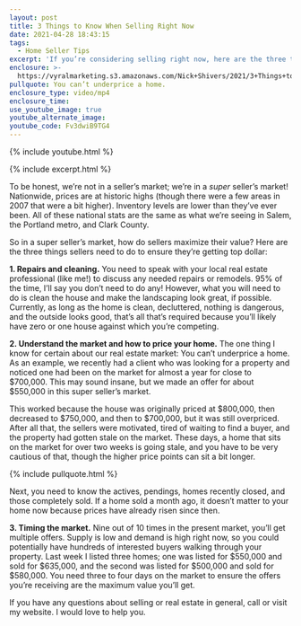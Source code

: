 ```yaml
---
layout: post
title: 3 Things to Know When Selling Right Now
date: 2021-04-28 18:43:15
tags:
  - Home Seller Tips
excerpt: 'If you’re considering selling right now, here are the three things to know.'
enclosure: >-
  https://vyralmarketing.s3.amazonaws.com/Nick+Shivers/2021/3+Things+to+Know+When+Selling+Right+Now.mp4
pullquote: You can’t underprice a home.
enclosure_type: video/mp4
enclosure_time:
use_youtube_image: true
youtube_alternate_image:
youtube_code: Fv3dwiB9TG4
---
```

{% include youtube.html %}

{% include excerpt.html %}

To be honest, we’re not in a seller’s market; we’re in a *super* seller’s market\! Nationwide, prices are at historic highs (though there were a few areas in 2007 that were a bit higher). Inventory levels are lower than they’ve ever been. All of these national stats are the same as what we’re seeing in Salem, the Portland metro, and Clark County.&nbsp;

So in a super seller’s market, how do sellers maximize their value? Here are the three things sellers need to do to ensure they’re getting top dollar:

**1\. Repairs and cleaning.** You need to speak with your local real estate professional (like me\!) to discuss any needed repairs or remodels. 95% of the time, I’ll say you don’t need to do any\! However, what you will need to do is clean the house and make the landscaping look great, if possible. Currently, as long as the home is clean, decluttered, nothing is dangerous, and the outside looks good, that’s all that’s required because you’ll likely have zero or one house against which you’re competing.

**2\. Understand the market and how to price your home.** The one thing I know for certain about our real estate market: You can’t underprice a home. As an example, we recently had a client who was looking for a property and noticed one had been on the market for almost a year for close to $700,000. This may sound insane, but we made an offer for about $550,000 in this super seller’s market.&nbsp;

This worked because the house was originally priced at $800,000, then decreased to $750,000, and then to $700,000, but it was still overpriced. After all that, the sellers were motivated, tired of waiting to find a buyer, and the property had gotten stale on the market. These days, a home that sits on the market for over two weeks is going stale, and you have to be very cautious of that, though the higher price points can sit a bit longer.

{% include pullquote.html %}

Next, you need to know the actives, pendings, homes recently closed, and those completely sold. If a home sold a month ago, it doesn’t matter to your home now because prices have already risen since then.

**3\. Timing the market.** Nine out of 10 times in the present market, you’ll get multiple offers. Supply is low and demand is high right now, so you could potentially have hundreds of interested buyers walking through your property. Last week I listed three homes; one was listed for $550,000 and sold for $635,000, and the second was listed for $500,000 and sold for $580,000. You need three to four days on the market to ensure the offers you’re receiving are the maximum value you’ll get.&nbsp;

If you have any questions about selling or real estate in general, call or visit my website. I would love to help you.
